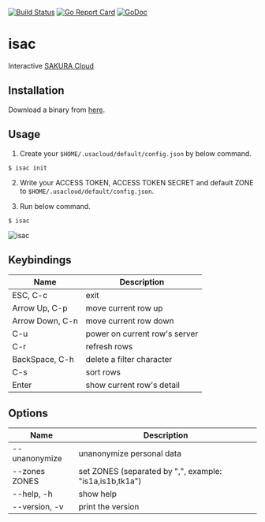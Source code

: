 [![Build Status](https://travis-ci.org/blp1526/isac.svg?branch=travis)](https://travis-ci.org/blp1526/isac)
[![Go Report Card](https://goreportcard.com/badge/github.com/blp1526/isac)](https://goreportcard.com/report/github.com/blp1526/isac)
[![GoDoc](https://godoc.org/github.com/blp1526/isac?status.svg)](https://godoc.org/github.com/blp1526/isac)

# isac

Interactive [SAKURA Cloud](https://cloud.sakura.ad.jp/)

## Installation

Download a binary from [here](https://github.com/blp1526/isac/releases).

## Usage

1. Create your `$HOME/.usacloud/default/config.json` by below command.

```
$ isac init
```

2. Write your ACCESS TOKEN, ACCESS TOKEN SECRET and default ZONE to `$HOME/.usacloud/default/config.json`.

3. Run below command.

```
$ isac
```

![isac](https://user-images.githubusercontent.com/1040576/33887076-e12c7de8-df8b-11e7-9466-5af9b6af8904.gif)

## Keybindings

|Name|Description|
|-|-|
|ESC, C-c|exit|
|Arrow Up, C-p|move current row up|
|Arrow Down, C-n|move current row down|
|C-u|power on current row's server|
|C-r|refresh rows|
|BackSpace, C-h|delete a filter character|
|C-s|sort rows|
|Enter|show current row's detail|

## Options

|Name|Description|
|-|-|
|--unanonymize|unanonymize personal data|
|--zones ZONES|set ZONES (separated by ",", example: "is1a,is1b,tk1a")|
|--help, -h|show help|
|--version, -v|print the version|
